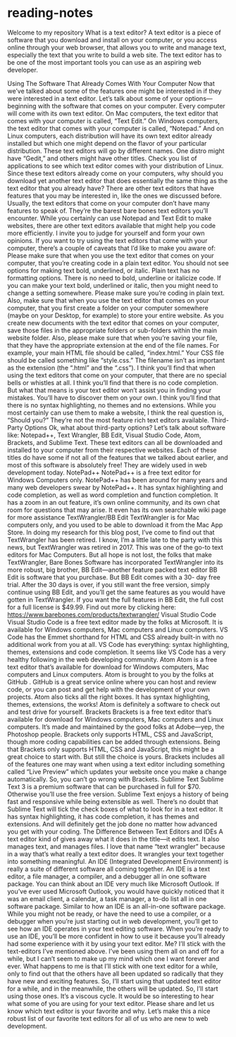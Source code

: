 # reading-notes
Welcome to my repository
What is a text editor?
A text editor is a piece of software that you download and install on
your computer, or you access online through your web browser, that
allows you to write and manage text, especially the text that you write
to build a web site. The text editor has to be one of the most
important tools you can use as an aspiring web developer.

Using The Software That Already
Comes With Your Computer
Now that we’ve talked about some of the features one might be
interested in if they were interested in a text editor. Let’s talk about
some of your options—beginning with the software that comes on
your computer.
Every computer will come with its own text editor. On Mac
computers, the text editor that comes with your computer is called,
“Text Edit.” On Windows computers, the text editor that comes with
your computer is called, “Notepad.”
And on Linux computers, each distribution will have its own text
editor already installed but which one might depend on the flavor of
your particular distribution. These text editors will go by different
names. One distro might have “Gedit,” and others might have other
titles. Check you list of applications to see which text editor comes
with your distribution of Linux.
Since these text editors already come on your computers, why should
you download yet another text editor that does essentially the same
thing as the text editor that you already have? There are other text
editors that have features that you may be interested in, like the ones
we discussed before. Usually, the text editors that come on your
computer don’t have many features to speak of. They’re the barest
bare bones text editors you’ll encounter.
While you certainly can use Notepad and Text Edit to make websites,
there are other text editors available that might help you code more
efficiently. I invite you to judge for yourself and form your own
opinions.
If you want to try using the text editors that come with your
computer, there’s a couple of caveats that I’d like to make you aware
of:
Please make sure that when you use the text editor that comes on
your computer, that you’re creating code in a plain text editor. You
should not see options for making text bold, underlined, or italic.
Plain text has no formatting options. There is no need to bold,
underline or italicize code. If you can make your text bold, underlined
or italic, then you might need to change a setting somewhere. Please
make sure you’re coding in plain text.
Also, make sure that when you use the text editor that comes on your
computer, that you first create a folder on your computer somewhere
(maybe on your Desktop, for example) to store your entire website.
As you create new documents with the text editor that comes on your
computer, save those files in the appropriate folders or sub-folders
within the main website folder.
Also, please make sure that when you’re saving your file, that they
have the appropriate extension at the end of the file names. For
example, your main HTML file should be called, “index.html.” Your
CSS file should be called something like “style.css.” The filename isn’t
as important as the extension (the “.html” and the “.css”).
I think you’ll find that when using the text editors that come on your
computer, that there are no special bells or whistles at all. I think
you’ll find that there is no code completion. But what that means is
your text editor won’t assist you in finding your mistakes. You’ll have
to discover them on your own.
I think you’ll find that there is no syntax highlighting, no themes and
no extensions. While you most certainly can use them to make a
website, I think the real question is, “Should you?” They’re not the
most feature rich text editors available.
Third-Party Options
Ok, what about third-party options? Let’s talk about software like:
Notepad++, Text Wrangler, BB Edit, Visual Studio Code, Atom,
Brackets, and Sublime Text. These text editors can all be downloaded
and installed to your computer from their respective websites. Each
of these titles do have some if not all of the features that we talked
about earlier, and most of this software is absolutely free! They are
widely used in web development today.
NotePad++
NotePad++ is a free text editor for Windows Computers only.
NotePad++ has been around for many years and many web
developers swear by NotePad++. It has syntax highlighting and code
completion, as well as word completion and function completion. It
has a zoom in an out feature, it’s own online community, and its own
chat room for questions that may arise. It even has its own searchable
wiki page for more assistance
TextWrangler/BB Edit
TextWrangler is for Mac computers only, and you used to be able to
download it from the Mac App Store. In doing my research for this
blog post, I’ve come to find out that TextWrangler has been retired. I
know, I’m a little late to the party with this news, but TextWrangler
was retired in 2017. This was one of the go-to text editors for Mac
Computers.
But all hope is not lost, the folks that make TextWrangler, Bare Bones
Software has incorporated TextWrangler into its more robust, big
brother, BB Edit—another feature packed text editor
BB Edit is software that you purchase. But BB Edit comes with a 30-
day free trial. After the 30 days is over, if you still want the free
version, simply continue using BB Edit, and you’ll get the same
features as you would have gotten in TextWrangler. If you want the
full features in BB Edit, the full cost for a full license is $49.99. Find
out more by clicking here:
https://www.barebones.com/products/textwrangler/
Visual Studio Code
Visual Studio Code is a free text editor made by the folks at Microsoft.
It is available for Windows computers, Mac computers and Linux
computers. VS Code has the Emmet shorthand for HTML and CSS
already built-in with no additional work from you at all. VS Code has
everything: syntax highlighting, themes, extensions and code
completion. It seems like VS Code has a very healthy following in the
web developing community.
Atom
Atom is a free text editor that’s available for download for Windows
computers, Mac computers and Linux computers. Atom is brought to
you by the folks at GitHub . GitHub is a great service online where
you can host and review code, or you can post and get help with the
development of your own projects. Atom also ticks all the right boxes.
It has syntax highlighting, themes, extensions, the works! Atom is
definitely a software to check out and test drive for yourself.
Brackets
Brackets is a free text editor that’s available for download for
Windows computers, Mac computers and Linux computers. It’s made
and maintained by the good folks at Adobe—yep, the Photoshop
people. Brackets only supports HTML, CSS and JavaScript, though
more coding capabilities can be added through extensions. Being that
Brackets only supports HTML, CSS and JavaScript, this might be a
great choice to start with. But still the choice is yours.
Brackets includes all of the features one may want when using a text
editor including something called “Live Preview” which updates your
website once you make a change automatically. So, you can’t go
wrong with Brackets.
Sublime Text
Sublime Text 3 is a premium software that can be purchased in full
for $70. Otherwise you’ll use the free version. Sublime Text enjoys a
history of being fast and responsive while being extensible as well.
There’s no doubt that Sublime Text will tick the check boxes of what
to look for in a text editor. It has syntax highlighting, it has code
completion, it has themes and extensions. And will definitely get the
job done no matter how advanced you get with your coding.
The Difference Between Text
Editors and IDEs
A text editor kind of gives away what it does in the title—it edits text.
It also manages text, and manages files. I love that name “text
wrangler” because in a way that’s what really a text editor does. It
wrangles your text together into something meaningful.
An IDE (Integrated Development Environment) is really a suite of
different software all coming together. An IDE is a text editor, a file
manager, a compiler, and a debugger all in one software package.
You can think about an IDE very much like Microsoft Outlook. If
you’ve ever used Microsoft Outlook, you would have quickly noticed
that it was an email client, a calendar, a task manager, a to-do list all
in one software package. Similar to how an IDE is an all-in-one
software package.
While you might not be ready, or have the need to use a compiler, or
a debugger when you’re just starting out in web development, you’ll
get to see how an IDE operates in your text editing software. When
you’re ready to use an IDE, you’ll be more confident in how to use it
because you’ll already had some experience with it by using your text
editor.
Me? I’ll stick with the text-editors I’ve mentioned above. I’ve been
using them all on and off for a while, but I can’t seem to make up my
mind which one I want forever and ever. What happens to me is that
I’ll stick with one text editor for a while, only to find out that the
others have all been updated so radically that they have new and
exciting features. So, I’ll start using that updated text editor for a
while, and in the meanwhile, the others will be updated. So, I’ll start
using those ones. It’s a viscous cycle.
It would be so interesting to hear what some of you are using for your
text editor. Please share and let us know which text editor is your
favorite and why. Let’s make this a nice robust list of our favorite text
editors for all of us who are new to web development.

